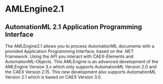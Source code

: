 # AMLEngine2.1 
## AutomationML 2.1 Application Programming Interface

The AMLEngine2.1 allows you to process AutomationML documents with a provided Application Programming Interface, based on the .NET Framework. Using the API you interact with CAEX-Elements and AutomationML-Objects. This AMLEngine is an advanced development of the AMLEngine Version 3.x which only supports AutomationML Version 2.0 and the CAEX Version 2.15. This new development also supports AutomationML Version 2.1 which is based on CAEX Version 3.0. 